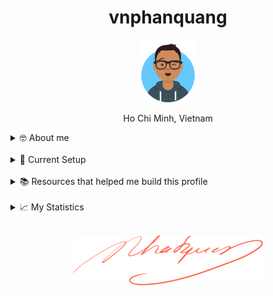 <h1 align="center">vnphanquang</h1>

<p align="center">
  <a href="https://github.com/vnphanquang" target="_blank">
    <img src="./.github/images/avataaars.svg" alt="vnphanquang" height="100"/>
  </a>
</p>

<p align="center">Ho Chi Minh, Vietnam</p>

<details>
  <summary>🤓 About me</summary>

  <details align="center">
    <summary>My story</summary>
    <details align="center">
      <summary>Expand to see more of this</summary>
      <details align="center">
        <summary>Make this open to see some miracles</summary>
        <details align="center">
          <summary>You are getting there, keep going!</summary>
          <details align="center">
            <summary>You do really want to see how this ends, don't you?</summary>
            <details align="center">
              <summary>Well I have some exciting news to tell you</summary>
              <details align="center">
                <summary>You just wasted 5 seconds for this crap</summary>
                <details align="center">
                  <summary>Get your butt back to work</summary>
                  <details align="center">
                    <summary>Shame on you I have no story</summary>
                    <details align="center">
                      <summary>Okay now you are getting me annoyed...</summary>
                      <details align="center">
                        <summary>Okay okay, I will tell you my story, geez louise!</summary>
                        <details align="center">
                          <summary>It goes like this:</summary>
                          <details align="center">
                            <summary>...</summary>
                          </details>
                        </details>
                      </details>
                    </details>
                  </details>
                </details>
              </details>
            </details>
          </details>
        </details>
      </details>
    </details>
  </details>

  <br />

  My name is Quang Phan. I am a learner and a developer. This is where I dedicate my energy to the open source community.

  You are probably bored already so get back to whatever you were doing. See you out there on the field.

  In case you want to reach me, find me at `vnphanquang` on most social platforms.

  Cheers!
</details>

<br />

<details>
  <summary>💾 Current Setup</summary>
  <br />

My keyboard: [ZSA Moonlander](https://www.zsa.io/moonlander) [![monkeytype.badge]][monkeytype]

See my [.config] here for all my setup.

I mostly use Linux: [i3wm] & [polybar], [alacritty], [fish], [tmux], [neovim],

[![setup screenshot][local.images.setup]][.config]

I also use mac at work sometimes but only when i am forced too 😂.

</details>

<br />

<details>
  <summary>📚 Resources that helped me build this profile</summary>
  <br />

- [`awesome` collection of Github profiles](https://github.com/abhisheknaiidu/awesome-github-profile-readme#icons-) for inspiration
- [simpleicons](https://simpleicons.org/) for svg icons
- [getavataaars](https://getavataaars.com/) for avatar generation
- [wakatime](https://wakatime.com/dashboard), [wakatime-vscode](https://marketplace.visualstudio.com/items?itemName=WakaTime.vscode-wakatime) and the [anmol098/waka-readme-stats](https://github.com/anmol098/waka-readme-stats) github action for the coding stats section at end of this profile.

glhf!
</details>

<br />

<details>
  <summary>📈 My Statistics</summary>
  <br />

<!--START_SECTION:waka-->
![Profile Views](http://img.shields.io/badge/Profile%20Views-11-blue)

**I'm an Early 🐤** 

```text
🌞 Morning                5395 commits        ███████░░░░░░░░░░░░░░░░░░   29.49 % 
🌆 Daytime                6735 commits        █████████░░░░░░░░░░░░░░░░   36.81 % 
🌃 Evening                5872 commits        ████████░░░░░░░░░░░░░░░░░   32.09 % 
🌙 Night                  295 commits         ░░░░░░░░░░░░░░░░░░░░░░░░░   01.61 % 
```
📅 **I'm Most Productive on Friday** 

```text
Monday                   2724 commits        ████░░░░░░░░░░░░░░░░░░░░░   14.89 % 
Tuesday                  2359 commits        ███░░░░░░░░░░░░░░░░░░░░░░   12.89 % 
Wednesday                2901 commits        ████░░░░░░░░░░░░░░░░░░░░░   15.86 % 
Thursday                 2352 commits        ███░░░░░░░░░░░░░░░░░░░░░░   12.85 % 
Friday                   3136 commits        ████░░░░░░░░░░░░░░░░░░░░░   17.14 % 
Saturday                 2688 commits        ████░░░░░░░░░░░░░░░░░░░░░   14.69 % 
Sunday                   2137 commits        ███░░░░░░░░░░░░░░░░░░░░░░   11.68 % 
```


📊 **This Week I Spent My Time On** 

```text
🕑︎ Time Zone: Asia/Ho_Chi_Minh

💬 Programming Languages: 
TypeScript               12 hrs 52 mins      ██████████████░░░░░░░░░░░   54.23 % 
TOML                     3 hrs 26 mins       ████░░░░░░░░░░░░░░░░░░░░░   14.47 % 
Lua                      1 hr 58 mins        ██░░░░░░░░░░░░░░░░░░░░░░░   08.35 % 
JSON                     1 hr 29 mins        ██░░░░░░░░░░░░░░░░░░░░░░░   06.26 % 
JavaScript               1 hr 6 mins         █░░░░░░░░░░░░░░░░░░░░░░░░   04.68 % 

🔥 Editors: 
Neovim                   23 hrs 31 mins      █████████████████████████   99.11 % 
VS Code                  12 mins             ░░░░░░░░░░░░░░░░░░░░░░░░░   00.89 % 

💻 Operating System: 
Linux                    23 hrs 44 mins      █████████████████████████   100.00 % 
```

**I Mostly Code in TypeScript** 

```text
TypeScript               31 repos            █████████░░░░░░░░░░░░░░░░   36.47 % 
JavaScript               22 repos            ██████░░░░░░░░░░░░░░░░░░░   25.88 % 
Svelte                   14 repos            ████░░░░░░░░░░░░░░░░░░░░░   16.47 % 
CSS                      3 repos             █░░░░░░░░░░░░░░░░░░░░░░░░   03.53 % 
Jupyter Notebook         1 repo              ░░░░░░░░░░░░░░░░░░░░░░░░░   01.18 % 
```




 Last Updated on 02/07/2025 00:46:47 UTC
<!--END_SECTION:waka-->

</details>


<br />

<p align="center">
  <a href="https://github.com/vnphanquang" target="_blank">
    <img src="./.github/images/signature.svg" height="80" />
  </a>
</p>

[monkeytype.badge]: https://img.shields.io/endpoint?style=for-the-badge&url=https%3A%2F%2Fmonkeytype-badge-vhd5lan7mmhz.runkit.sh%3Fmessage%3D110wpm%26label%3Dmonkeytype%26logoVariant%3Done
[monkeytype]: https://monkeytype.com/

[alacritty]: https://alacritty.org/
[polybar]: https://github.com/polybar/polybar
[i3wm]: https://i3wm.org/
[tmux]: https://github.com/tmux/tmux/wiki
[fish]: https://fishshell.com/
[neovim]: https://neovim.io/
[vscode]: https://code.visualstudio.com/
[vscode.vim]: https://marketplace.visualstudio.com/items?itemName=vscodevim.vim

[.config]: https://github.com/vnphanquang/.config
[local.images.setup]: ./.github/images/setup.png
